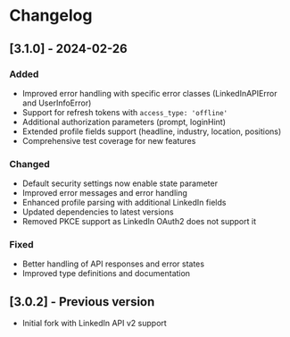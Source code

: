 # Changelog

## [3.1.0] - 2024-02-26

### Added
- Improved error handling with specific error classes (LinkedInAPIError and UserInfoError)
- Support for refresh tokens with `access_type: 'offline'`
- Additional authorization parameters (prompt, loginHint)
- Extended profile fields support (headline, industry, location, positions)
- Comprehensive test coverage for new features

### Changed
- Default security settings now enable state parameter
- Improved error messages and error handling
- Enhanced profile parsing with additional LinkedIn fields
- Updated dependencies to latest versions
- Removed PKCE support as LinkedIn OAuth2 does not support it

### Fixed
- Better handling of API responses and error states
- Improved type definitions and documentation

## [3.0.2] - Previous version
- Initial fork with LinkedIn API v2 support 